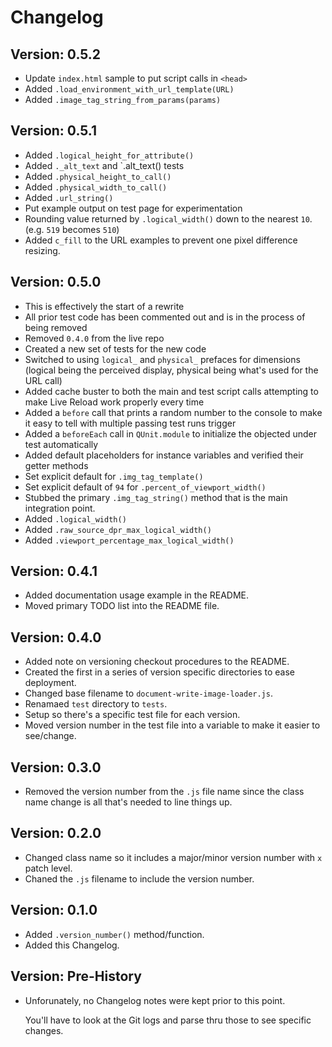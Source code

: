 Changelog
=========

Version: 0.5.2
--------------

- Update `index.html` sample to put script calls in `<head>`
- Added `.load_environment_with_url_template(URL)`
- Added `.image_tag_string_from_params(params)`



Version: 0.5.1
--------------

- Added `.logical_height_for_attribute()`
- Added `._alt_text` and `.alt_text() tests
- Added `.physical_height_to_call()`
- Added `.physical_width_to_call()`
- Added `.url_string()`
- Put example output on test page for experimentation
- Rounding value returned by `.logical_width()` down to the nearest `10`. (e.g. `519` becomes `510`)
- Added `c_fill` to the URL examples to prevent one pixel difference resizing.


Version: 0.5.0
--------------

- This is effectively the start of a rewrite
- All prior test code has been commented out and is in the process of being removed
- Removed `0.4.0` from the live repo
- Created a new set of tests for the new code
- Switched to using `logical_` and `physical_` prefaces for dimensions (logical being the perceived display, physical being what's used for the URL call)
- Added cache buster to both the main and test script calls attempting to make Live Reload work properly every time
- Added a `before` call that prints a random number to the console to make it easy to tell with multiple passing test runs trigger
- Added a `beforeEach` call in `QUnit.module` to initialize the objected under test automatically
- Added default placeholders for instance variables and verified their getter methods
- Set explicit default for `.img_tag_template()`
- Set explicit default of `94` for `.percent_of_viewport_width()`
- Stubbed the primary `.img_tag_string()` method that is the main integration point.
- Added `.logical_width()`
- Added `.raw_source_dpr_max_logical_width()`
- Added `.viewport_percentage_max_logical_width()`


Version: 0.4.1 
--------------

- Added documentation usage example in the README. 
- Moved primary TODO list into the README file.


Version: 0.4.0 
--------------

- Added note on versioning checkout procedures to the README.
- Created the first in a series of version specific directories to ease deployment. 
- Changed base filename to `document-write-image-loader.js`.
- Renamaed `test` directory to `tests`.
- Setup so there's a specific test file for each version.
- Moved version number in the test file into a variable to make it easier to see/change.


Version: 0.3.0
--------------

- Removed the version number from the `.js` file name since the class name change is all that's needed to line things up.


Version: 0.2.0 
--------------

- Changed class name so it includes a major/minor version number with `x` patch level. 
- Chaned the `.js` filename to include the version number.


Version: 0.1.0 
--------------

- Added `.version_number()` method/function.
- Added this Changelog.


Version: Pre-History 
--------------------

- Unforunately, no Changelog notes were kept prior to this point.

    You'll have to look at the Git logs and parse thru those to see specific changes.  

